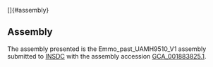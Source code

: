 []{#assembly}

Assembly
--------

The assembly presented is the Emmo\_past\_UAMH9510\_V1 assembly
submitted to [INSDC](http://www.insdc.org) with the assembly accession
[GCA\_001883825.1](http://www.ebi.ac.uk/ena/data/view/GCA_001883825.1).
